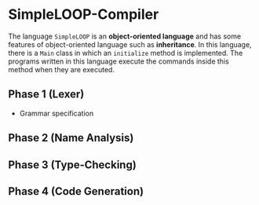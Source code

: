 # SimpleLOOP-Compiler

The language `SimpleLOOP` is an **object-oriented language** and has some features of object-oriented language such as **inheritance**. In this language, there is a `Main` class in which an `initialize` method is implemented. The programs written in this language execute the commands inside this method when they are executed.
## Phase 1 (Lexer)
* Grammar specification

## Phase 2 (Name Analysis)

## Phase 3 (Type-Checking)

## Phase 4 (Code Generation)
